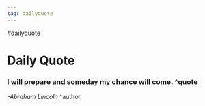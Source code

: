 ```yaml
---
tag: dailyquote
---
```


#dailyquote

# Daily Quote

### I will prepare and someday my chance will come. ^quote
*-Abraham Lincoln* ^author
